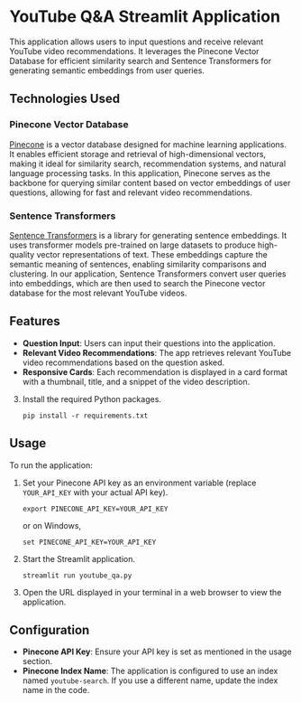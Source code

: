 # YouTube Q&A Streamlit Application

This application allows users to input questions and receive relevant YouTube video recommendations. It leverages the Pinecone Vector Database for efficient similarity search and Sentence Transformers for generating semantic embeddings from user queries.

## Technologies Used

### Pinecone Vector Database

[Pinecone](https://www.pinecone.io/) is a vector database designed for machine learning applications. It enables efficient storage and retrieval of high-dimensional vectors, making it ideal for similarity search, recommendation systems, and natural language processing tasks. In this application, Pinecone serves as the backbone for querying similar content based on vector embeddings of user questions, allowing for fast and relevant video recommendations.

### Sentence Transformers

[Sentence Transformers](https://www.sbert.net/) is a library for generating sentence embeddings. It uses transformer models pre-trained on large datasets to produce high-quality vector representations of text. These embeddings capture the semantic meaning of sentences, enabling similarity comparisons and clustering. In our application, Sentence Transformers convert user queries into embeddings, which are then used to search the Pinecone vector database for the most relevant YouTube videos.

## Features

- **Question Input**: Users can input their questions into the application.
- **Relevant Video Recommendations**: The app retrieves relevant YouTube video recommendations based on the question asked.
- **Responsive Cards**: Each recommendation is displayed in a card format with a thumbnail, title, and a snippet of the video description.

3. Install the required Python packages.
    ```
    pip install -r requirements.txt
    ```

## Usage

To run the application:

1. Set your Pinecone API key as an environment variable (replace `YOUR_API_KEY` with your actual API key).
    ```
    export PINECONE_API_KEY=YOUR_API_KEY
    ```
    or on Windows,
    ```
    set PINECONE_API_KEY=YOUR_API_KEY
    ```

2. Start the Streamlit application.
    ```
    streamlit run youtube_qa.py
    ```

3. Open the URL displayed in your terminal in a web browser to view the application.

## Configuration

- **Pinecone API Key**: Ensure your API key is set as mentioned in the usage section.
- **Pinecone Index Name**: The application is configured to use an index named `youtube-search`. If you use a different name, update the index name in the code.

